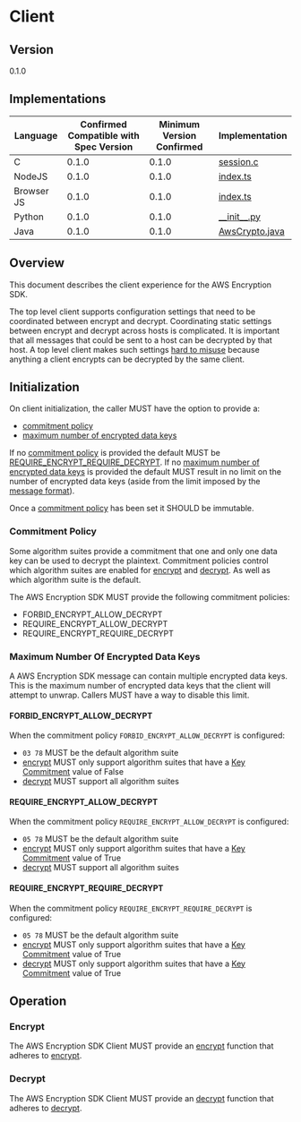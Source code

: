 [//]: # "Copyright Amazon.com Inc. or its affiliates. All Rights Reserved."
[//]: # "SPDX-License-Identifier: CC-BY-SA-4.0"

# Client

## Version

0.1.0

## Implementations

| Language   | Confirmed Compatible with Spec Version | Minimum Version Confirmed | Implementation                                                                                                                        |
| ---------- | -------------------------------------- | ------------------------- | ------------------------------------------------------------------------------------------------------------------------------------- |
| C          | 0.1.0                                  | 0.1.0                     | [session.c](https://github.com/aws/aws-encryption-sdk-c/blob/master/source/session.c)                                                 |
| NodeJS     | 0.1.0                                  | 0.1.0                     | [index.ts](https://github.com/aws/aws-encryption-sdk-javascript/blob/master/modules/client-node/src/index.ts)                         |
| Browser JS | 0.1.0                                  | 0.1.0                     | [index.ts](https://github.com/aws/aws-encryption-sdk-javascript/blob/master/modules/client-browser/src/index.ts)                      |
| Python     | 0.1.0                                  | 0.1.0                     | [\_\_init\_\_.py](https://github.com/aws/aws-encryption-sdk-python/blob/master/src/aws_encryption_sdk/__init__.py)                    |
| Java       | 0.1.0                                  | 0.1.0                     | [AwsCrypto.java](https://github.com/aws/aws-encryption-sdk-java/blob/master/src/main/java/com/amazonaws/encryptionsdk/AwsCrypto.java) |

## Overview

This document describes the client experience for the AWS Encryption SDK.

The top level client supports configuration settings
that need to be coordinated between encrypt and decrypt.
Coordinating static settings between encrypt and decrypt across hosts is complicated.
It is important that all messages that could be sent to a host can be decrypted by that host.
A top level client makes such settings [hard to misuse](https://github.com/awslabs/aws-encryption-sdk-specification/blob/master/tenets.md#hard-to-misuse)
because anything a client encrypts can be decrypted by the same client.

## Initialization

On client initialization,
the caller MUST have the option to provide a:

- [commitment policy](#commitment-policy)
- [maximum number of encrypted data keys](#maximum-number-of-encrypted-data-keys)

If no [commitment policy](#commitment-policy) is provided the default MUST be [REQUIRE_ENCRYPT_REQUIRE_DECRYPT](../framework/algorithm-suites.md#require_encrypt_require_decrypt).
If no [maximum number of encrypted data keys](#maximum-number-of-encrypted-data-keys) is provided
the default MUST result in no limit on the number of encrypted data keys (aside from the limit imposed by the [message format](../format/message-header.md)).

Once a [commitment policy](#commitment-policy) has been set it SHOULD be immutable.

### Commitment Policy

Some algorithm suites provide a commitment
that one and only one data key
can be used to decrypt the plaintext.
Commitment policies control which algorithm suites are enabled
for [encrypt](encrypt.md) and [decrypt](decrypt.md).
As well as which algorithm suite is the default.

The AWS Encryption SDK MUST provide the following commitment policies:

- FORBID_ENCRYPT_ALLOW_DECRYPT
- REQUIRE_ENCRYPT_ALLOW_DECRYPT
- REQUIRE_ENCRYPT_REQUIRE_DECRYPT

### Maximum Number Of Encrypted Data Keys

A AWS Encryption SDK message can contain multiple encrypted data keys.
This is the maximum number of encrypted data keys that the client will attempt to unwrap.
Callers MUST have a way to disable this limit.

#### FORBID_ENCRYPT_ALLOW_DECRYPT

When the commitment policy `FORBID_ENCRYPT_ALLOW_DECRYPT` is configured:

- `03 78` MUST be the default algorithm suite
- [encrypt](encrypt.md) MUST only support algorithm suites that have a [Key Commitment](../framework/algorithm-suites.md#algorithm-suites-encryption-key-derivation-settings) value of False
- [decrypt](decrypt.md) MUST support all algorithm suites

#### REQUIRE_ENCRYPT_ALLOW_DECRYPT

When the commitment policy `REQUIRE_ENCRYPT_ALLOW_DECRYPT` is configured:

- `05 78` MUST be the default algorithm suite
- [encrypt](encrypt.md) MUST only support algorithm suites that have a [Key Commitment](../framework/algorithm-suites.md#algorithm-suites-encryption-key-derivation-settings) value of True
- [decrypt](decrypt.md) MUST support all algorithm suites

#### REQUIRE_ENCRYPT_REQUIRE_DECRYPT

When the commitment policy `REQUIRE_ENCRYPT_REQUIRE_DECRYPT` is configured:

- `05 78` MUST be the default algorithm suite
- [encrypt](encrypt.md) MUST only support algorithm suites that have a [Key Commitment](../framework/algorithm-suites.md#algorithm-suites-encryption-key-derivation-settings) value of True
- [decrypt](decrypt.md) MUST only support algorithm suites that have a [Key Commitment](../framework/algorithm-suites.md#algorithm-suites-encryption-key-derivation-settings) value of True

## Operation

### Encrypt

The AWS Encryption SDK Client MUST provide an [encrypt](./encrypt.md#input) function
that adheres to [encrypt](./encrypt.md).

### Decrypt

The AWS Encryption SDK Client MUST provide an [decrypt](./decrypt.md#input) function
that adheres to [decrypt](./decrypt.md).
